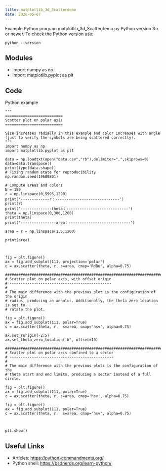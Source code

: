 ```yaml
---
title: matplotlib_3d_Scatterdemo
date: 2020-05-07
---
```

Example Python program matplotlib_3d_Scatterdemo.py
Python version 3.x or newer.
To check the Python version use:

    python --version

## Modules

* import numpy as np
* import matplotlib.pyplot as plt

## Code

Python example

    """
    ==========================
    Scatter plot on polar axis
    ==========================
    
    Size increases radially in this example and color increases with angle
    (just to verify the symbols are being scattered correctly).
    """
    import numpy as np
    import matplotlib.pyplot as plt
    
    data = np.loadtxt(open("data.csv","rb"),delimiter=",",skiprows=0)
    data=data.transpose()
    print(type(data.shape))
    # Fixing random state for reproducibility
    np.random.seed(19680801)
    
    # Compute areas and colors
    N = 150
    r = np.linspace(0,5995,1200)
    print('-------------r：-----------------------------')
    print(r)
    print('--------------theta：----------------------------')
    theta = np.linspace(0,300,1200)
    print(theta)
    print('----------------area：----------------------------')
    
    area = r = np.linspace(1,5,1200)
    
    print(area)
    
    
    
    fig = plt.figure()
    ax = fig.add_subplot(111, projection='polar')
    c = ax.scatter(theta, r, s=area, cmap='RdBu', alpha=0.75)
    
    ###############################################################################
    # Scatter plot on polar axis, with offset origin
    # ----------------------------------------------
    #
    # The main difference with the previous plot is the configuration of the origin
    # radius, producing an annulus. Additionally, the theta zero location is set to
    # rotate the plot.
    
    fig = plt.figure()
    ax = fig.add_subplot(111, polar=True)
    c = ax.scatter(theta, r,  s=area, cmap='hsv', alpha=0.75)
    
    ax.set_rorigin(-2.5)
    ax.set_theta_zero_location('W', offset=10)
    
    ###############################################################################
    # Scatter plot on polar axis confined to a sector
    # -----------------------------------------------
    #
    # The main difference with the previous plots is the configuration of the
    # theta start and end limits, producing a sector instead of a full circle.
    
    fig = plt.figure()
    ax = fig.add_subplot(111, polar=True)
    c = ax.scatter(theta, r, s=area, cmap='hsv', alpha=0.75)
    
    fig = plt.figure()
    ax = fig.add_subplot(111, polar=True)
    c = ax.scatter(theta, r,  s=area, cmap='hsv', alpha=0.75)
    
    
    
    plt.show()
    

## Useful Links

- Articles: https://python-commandments.org/
- Python shell: https://bsdnerds.org/learn-python/

